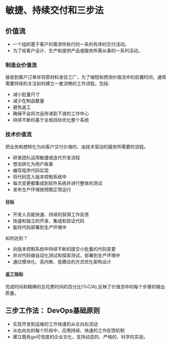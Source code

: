 # 敏捷、持续交付和三步法

## 价值流
- 一个组织基于客户的需求所执行的一系列有序的交付活动。
- 为了给客户设计、生产和提供产品或服务所需从事的一系列活动。

### 制造业价值流
接收到客户订单并将原材料发往工厂，为了缩短和预测价值流中的前置时间，通常需要持续的关注如何建立一套流畅的工作流程，包括:

- 减小批量尺寸
- 减少在制品数量
- 避免返工
- 确保不会将次品传递到下游的工作中心
- 持续不断的基于全局目标优化整个系统


### 技术价值流
把业务构想转化为向客户交付价值的、由技术驱动的服务所需要的流程。

- 研发团队运用敏捷或迭代开发流程
- 想法转化为用户故事
- 编写程序代码实现
- 将代码签入版本控制系统中
- 每次变更都集成到软件系统并进行整体的测试
- 发布生产环境按预期正常运行

#### 目标

- 开发人员能快速、持续的获得工作反馈
- 快速和独立的开发、集成和验证代码
- 能将代码部署到生产环境中

如何达到？

- 向版本控制系统中持续不断的提交小批量的代码变更
- 并对代码做自动化测试和探索测试，部署到生产环境中
- 通过模块化、高内聚、低耦合的方式优化架构设计

#### 返工指标
完成时间和精确的总花费时间的百分比(%C/A),反映了价值流中的每个步骤的输出质量。

## 三步工作法： DevOps基础原则
- 实现开发到运维的工作快速的从左向右流动
- 从右向左的每个阶段中，应用持续、快速的工作反馈机制
- 建立既有go可信度的企业文化，支持动态的、严格的、科学的实验。
